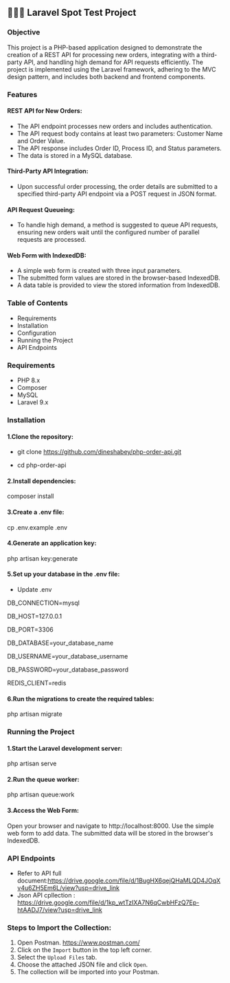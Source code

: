 

## 👨🏼‍💻 Laravel Spot Test Project

### Objective

This project is a PHP-based application designed to demonstrate the creation of a REST API for processing new orders, integrating with a third-party API, and handling high demand for API requests efficiently. The project is implemented using the Laravel framework, adhering to the MVC design pattern, and includes both backend and frontend components.

### Features

#### REST API for New Orders:

- The API endpoint processes new orders and includes authentication.
- The API request body contains at least two parameters: Customer Name and Order Value.
- The API response includes Order ID, Process ID, and Status parameters.
- The data is stored in a MySQL database.
 
 #### Third-Party API Integration:

- Upon successful order processing, the order details are submitted to a specified third-party API endpoint via a POST request in JSON format.

#### API Request Queueing:

- To handle high demand, a method is suggested to queue API requests, ensuring new orders wait until the configured number of parallel requests are processed.

#### Web Form with IndexedDB:

- A simple web form is created with three input parameters.
- The submitted form values are stored in the browser-based IndexedDB.
- A data table is provided to view the stored information from IndexedDB.

### Table of Contents

- Requirements
- Installation
- Configuration
- Running the Project
- API Endpoints

### Requirements

- PHP 8.x
- Composer
- MySQL
- Laravel 9.x

### Installation

#### 1.Clone the repository:

- git clone https://github.com/dineshabey/php-order-api.git

- cd php-order-api

#### 2.Install dependencies:

composer install

#### 3.Create a .env file:

cp .env.example .env

#### 4.Generate an application key:

php artisan key:generate

#### 5.Set up your database in the .env file:

- Update .env 

DB_CONNECTION=mysql

DB_HOST=127.0.0.1

DB_PORT=3306

DB_DATABASE=your_database_name

DB_USERNAME=your_database_username

DB_PASSWORD=your_database_password

REDIS_CLIENT=redis

#### 6.Run the migrations to create the required tables:

php artisan migrate

### Running the Project

#### 1.Start the Laravel development server:

php artisan serve

#### 2.Run the queue worker:

php artisan queue:work

#### 3.Access the Web Form:

 Open your browser and navigate to http://localhost:8000.
 Use the simple web form to add data.
 The submitted data will be stored in the browser's IndexedDB.

### API Endpoints

- Refer to API full document:https://drive.google.com/file/d/1BugHX6qejQHaMLQD4JOqXv4u6ZH5Em6L/view?usp=drive_link
- Json API cpllection : https://drive.google.com/file/d/1kp_wtTzIXA7N6qCwbHFzQ7Ep-htAADJ7/view?usp=drive_link

### Steps to Import the Collection:

1. Open Postman. https://www.postman.com/
2. Click on the `Import` button in the top left corner.
3. Select the `Upload Files` tab.
4. Choose the attached JSON file and click `Open`.
5. The collection will be imported into your Postman.


